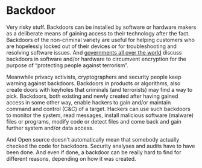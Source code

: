 # Backdoor

Very risky stuff. Backdoors can be installed by software or hardware makers as a deliberate means of gaining access to their technology after the fact. Backdoors of the non-criminal variety are useful for helping customers who are hopelessly locked out of their devices or for troubleshooting and resolving software issues. And [governments all over the world](../adversaries/E2EE-adversary.md) discuss backdoors in software and/or hardware to circumvent encryption for the purpose of “protecting people against terrorism”.

Meanwhile privacy activists, cryptographers and security people keep warning against backdoors. Backdoors in products or algorithms, also create doors with keyholes that criminals (and terrorists) may find a way to pick. Backdoors, both existing and newly created after having gained access in some other way, enable hackers to gain and/or maintain command and control (C&C) of a target. Hackers can use such backdoors to monitor the system, read messages, install malicious software (malware) files or programs, modify code or detect files and come back and gain further system and/or data access.

And Open source doesn’t automatically mean that somebody actually checked the code for backdoors. Security analyses and audits have to have been done. And even if done, a backdoor can be really hard to find for different reasons, depending on how it was created. 
